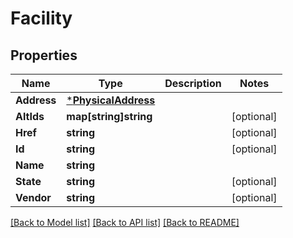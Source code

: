# Facility

## Properties
Name | Type | Description | Notes
------------ | ------------- | ------------- | -------------
**Address** | [***PhysicalAddress**](PhysicalAddress.md) |  | 
**AltIds** | **map[string]string** |  | [optional] 
**Href** | **string** |  | [optional] 
**Id** | **string** |  | [optional] 
**Name** | **string** |  | 
**State** | **string** |  | [optional] 
**Vendor** | **string** |  | [optional] 

[[Back to Model list]](../README.md#documentation-for-models) [[Back to API list]](../README.md#documentation-for-api-endpoints) [[Back to README]](../README.md)


